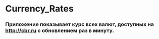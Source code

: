 # Currency_Rates
### Приложение показывает курс всех валют, доступных на http://cbr.ru с обновлением раз в минуту.
